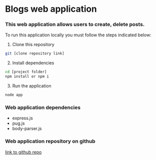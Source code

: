 # Blogs web application

### This web application allows users to create, delete posts.

To run this application locally you must follow the steps indicated below:

1. Clone this repository
```bash
git [clone repository link]
```
2. Install dependencies
```bash
cd [project folder]
npm install or npm i
```

3. Run the application
```bash
node app
```

### Web application dependencies
 - express.js
 - pug.js
 - body-parser.js

 ### Web application repository on github
 [link to github repo](https://github.com/00009074/blog.git)